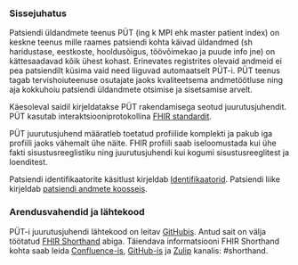 
### Sissejuhatus 

Patsiendi üldandmete teenus PÜT (ing k MPI ehk master patient index) on keskne teenus mille raames patsiendi kohta käivad üldandmed 
(sh haridustase, eestkoste, hooldusõigus, töövõimekao ja puude info jne) on kättesaadavad kõik ühest kohast. Erinevates registrites olevaid andmeid ei pea patsiendilt küsima vaid need liiguvad automaatselt PÜT-i. PÜT teenus tagab tervishoiuteenuse osutajate jaoks kvaliteetsema andmetöötluse ning aja kokkuhoiu patsiendi üldandmete otsimise ja sisetsamise arvelt. 

Käesoleval saidil kirjeldatakse PÜT rakendamisega seotud juurutusjuhendit. PÜT kasutab interaktsiooniprotokollina [FHIR 
standardit](http://fhir.hl7.org). 

PÜT juurutusjuhend määratleb toetatud profiilide komplekti ja pakub iga profiili jaoks vähemalt ühe näite.
FHIR profiili saab iseloomustada kui ühe fakti sisustusreeglistiku ning juurutusjuhendi kui kogumi sisustusreeglitest ja loenditest.

Patsiendi identifikaatorite käsitlust kirjeldab [Identifikaatorid](identifiers.html).
Patsiendi liike kirjeldab [patsiendi andmete koosseis](patient.html).


### Arendusvahendid ja lähtekood

PÜT-i juurutusjuhendi lähtekood on leitav [GitHubis](https://github.com/TEHIK-EE/ig-ee-mpi).
Antud sait on välja töötatud [FHIR Shorthand](https://build.fhir.org/ig/HL7/fhir-shorthand) abiga.
Täiendava informatsiooni FHIR Shorthand kohta saab leida [Confluence-is](https://confluence.hl7.org/display/FHIRI/FHIR+Shorthand), [GitHub-is](https://github.com/HL7/fhir-shorthand) ja [Zulip](https://chat.fhir.org) kanalis: #shorthand.



